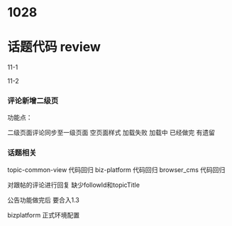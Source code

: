 # 1028

# 话题代码 review


<!-- # 消息 开发 -->

<!-- # 评论服务迁移 -->


<!-- # tab切换 keep-alive不生效 -->

<!-- # tab切换内容有间隙 空格问题 -->

<!-- # 点赞闪动 -->

<!-- # 跟帖内容换行 -->

<!-- # 话题详情页评论数同步 -->

<!-- # 列表UI 加载全部跟帖 距离 -->

<!-- # 详情页 图片 给兜底颜色 -->

<!-- # 最大号字体时 异常 -->

<!-- # 获取文章评论失败 二级页 -->

<!-- # 夜间模式 > 丢失 -->


11-1

<!-- ### topicCard 加限制 6个 -->

<!-- ### 详情页加载更多时 闪白 -->



11-2

### 评论新增二级页
功能点：
<!-- 向下离开评论区后 要隐藏发布器 -->
二级页面评论同步至一级页面
空页面样式  加载失败 加载中 已经做完  有遗留




### 话题相关

topic-common-view 代码回归
biz-platform 代码回归
browser_cms 代码回归

<!-- isFollow -> iF
fromFollow -> rF
followId -> fId
curTopicId -> cTId
topicId -> tId
docTitle -> dTt
新: bId -->

对跟帖的评论进行回复 缺少followId和topicTitle

公告功能做完后 要合入1.3

bizplatform 正式环境配置

<!-- buildoption name  字段    comment-common-view  fileKey -->
